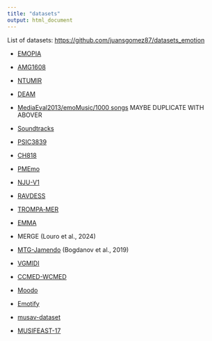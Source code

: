 ```yaml
---
title: "datasets"
output: html_document
---
```


List of datasets: <https://github.com/juansgomez87/datasets_emotion>

-   [EMOPIA](https://annahung31.github.io/EMOPIA/)

-   [AMG1608](https://github.com/loichan-tw/AMG1608_release)

-   [NTUMIR](https://web.archive.org/web/20170510081611/mac.citi.sinica.edu.tw/~yang/MER/NTUMIR-60)

-   [DEAM](https://cvml.unige.ch/databases/DEAM/)

-   [MediaEval2013/emoMusic/1000 songs](https://cvml.unige.ch/databases/emoMusic/) MAYBE DUPLICATE WITH ABOVER

-   [Soundtracks](https://osf.io/p6vkg/wiki/home/)

-   [PSIC3839](https://github.com/xl2218066/PSIC3839)

-   [CH818](https://ccmir.cite.hku.hk/data)

-   [PMEmo](http://huisblog.cn/PMEmo/)

-   [NJU-V1](https://cs.nju.edu.cn/sufeng/data/musicmood.htm)

-   [RAVDESS](https://zenodo.org/records/1188976)

-   [TROMPA‐MER](https://github.com/juansgomez87/vis-mtg-mer)

-   [EMMA](https://osf.io/7ptmd/)

-   MERGE (Louro et al., 2024)

-   [MTG-Jamendo](https://multimediaeval.github.io/2019-Emotion-and-Theme-Recognition-in-Music-Task/) (Bogdanov et al., 2019)

-   [VGMIDI](https://github.com/cmndrsn/mer-quality/issues/3#vgmidi)

-   [CCMED-WCMED](https://github.com/cmndrsn/mer-quality/issues/3#ccmed-wcmed)

-   [Moodo](https://github.com/cmndrsn/mer-quality/issues/3#moodo)

-   [Emotify](https://github.com/cmndrsn/mer-quality/issues/3#emotify)

-   [musav-dataset](https://mtg.github.io/musav-dataset/)

-   [MUSIFEAST-17](https://osf.io/5ebz2/)
